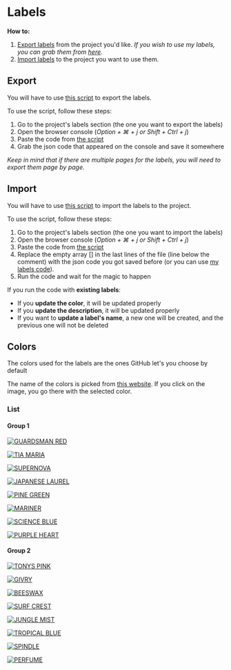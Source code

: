 # Labels

**How to:**
1. [Export labels](#export) from the project you'd like. _If you wish to use my labels, you can grab them from [here](github_labels.json)._
1. [Import labels](#import) to the project you want to use them.


## Export

You will have to use [this script](export_github_labels.js) to export the labels.

To use the script, follow these steps:

1. Go to the project's labels section (the one you want to export the labels)
1. Open the browser console (_Option + ⌘ + j or Shift + Ctrl + j_)
1. Paste the code from [the script](export_github_labels.js)
1. Grab the json code that appeared on the console and save it somewhere

_Keep in mind that if there are multiple pages for the labels, you will need to export them page by page._

## Import

You will have to use [this script](import_github_labels.js) to import the labels to the project.

To use the script, follow these steps:

1. Go to the project's labels section (the one you want to import the labels)
1. Open the browser console (_Option + ⌘ + j or Shift + Ctrl + j_)
1. Paste the code from [the script](import_github_labels.js)
1. Replace the empty array [] in the last lines of the file (line below the comment) with the json code you got saved before (or you can use [my labels code](github_labels.json)).
1. Run the code and wait for the magic to happen

If you run the code with **existing labels**:

- If you **update the color**, it will be updated properly
- If you **update the description**, it will be updated properly
- If you want to **update a label's name**, a new one will be created, and the previous one will not be deleted

## Colors

The colors used for the labels are the ones GitHub let's you choose by default

The name of the colors is picked from [this website](https://chir.ag/projects/name-that-color/). If you click on the image, you go there with the selected color.

### List

#### Group 1

[![GUARDSMAN RED](https://img.shields.io/static/v1?style=for-the-badge&label=guardsman_red&message=%23b60205&color=b60205&labelColor=b60205)](https://chir.ag/projects/name-that-color/#b60205)

[![TIA MARIA](https://img.shields.io/static/v1?style=for-the-badge&label=tia_maria&message=%23d93f0b&color=d93f0b&labelColor=d93f0b)](https://chir.ag/projects/name-that-color/#d93f0b)

[![SUPERNOVA](https://img.shields.io/static/v1?style=for-the-badge&label=supernova&message=%23fbca04&color=fbca04&labelColor=fbca04)](https://chir.ag/projects/name-that-color/#fbca04)

[![JAPANESE LAUREL](https://img.shields.io/static/v1?style=for-the-badge&label=japanese_laurel&message=%230e8a16&color=0e8a16&labelColor=0e8a16)](https://chir.ag/projects/name-that-color/#0e8a16)

[![PINE GREEN](https://img.shields.io/static/v1?style=for-the-badge&label=pine_green&message=%23006b75&color=006b75&labelColor=006b75)](https://chir.ag/projects/name-that-color/#006b75)

[![MARINER](https://img.shields.io/static/v1?style=for-the-badge&label=mariner&message=%231d76db&color=1d76db&labelColor=1d76db)](https://chir.ag/projects/name-that-color/#1d76db)

[![SCIENCE BLUE](https://img.shields.io/static/v1?style=for-the-badge&label=science_blue&message=%230052cc&color=0052cc&labelColor=0052cc)](https://chir.ag/projects/name-that-color/#0052cc)

[![PURPLE HEART](https://img.shields.io/static/v1?style=for-the-badge&label=purple_heart&message=%235319e7&color=5319e7&labelColor=5319e7)](https://chir.ag/projects/name-that-color/#5319e7)

#### Group 2

[![TONYS PINK](https://img.shields.io/static/v1?style=for-the-badge&label=tonys_pink&message=%23e99695&color=e99695&labelColor=e99695)](https://chir.ag/projects/name-that-color/#e99695)

[![GIVRY](https://img.shields.io/static/v1?style=for-the-badge&label=givry&message=%23f9d0c4&color=f9d0c4&labelColor=f9d0c4)](https://chir.ag/projects/name-that-color/#f9d0c4)

[![BEESWAX](https://img.shields.io/static/v1?style=for-the-badge&label=beeswax&message=%23fef2c0&color=fef2c0&labelColor=fef2c0)](https://chir.ag/projects/name-that-color/#fef2c0)

[![SURF CREST](https://img.shields.io/static/v1?style=for-the-badge&label=surf_crest&message=%23c2e0c6&color=c2e0c6&labelColor=c2e0c6)](https://chir.ag/projects/name-that-color/#c2e0c6)

[![JUNGLE MIST](https://img.shields.io/static/v1?style=for-the-badge&label=jungle_mist&message=%23bfdadc&color=bfdadc&labelColor=bfdadc)](https://chir.ag/projects/name-that-color/#bfdadc)

[![TROPICAL BLUE](https://img.shields.io/static/v1?style=for-the-badge&label=tropical_blue&message=%23c5def5&color=c5def5&labelColor=c5def5)](https://chir.ag/projects/name-that-color/#c5def5)

[![SPINDLE](https://img.shields.io/static/v1?style=for-the-badge&label=spindle&message=%23bfd4f2&color=bfd4f2&labelColor=bfd4f2)](https://chir.ag/projects/name-that-color/#bfd4f2)

[![PERFUME](https://img.shields.io/static/v1?style=for-the-badge&label=perfume&message=%23d4c5f9&color=d4c5f9&labelColor=d4c5f9)](https://chir.ag/projects/name-that-color/#d4c5f9)
